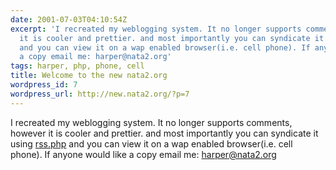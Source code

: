 ```yaml
---
date: 2001-07-03T04:10:54Z
excerpt: 'I recreated my weblogging system. It no longer supports comments, however
  it is cooler and prettier. and most importantly you can syndicate it using rss.php
  and you can view it on a wap enabled browser(i.e. cell phone). If anyone would like
  a copy email me: harper@nata2.org'
tags: harper, php, phone, cell
title: Welcome to the new nata2.org
wordpress_id: 7
wordpress_url: http://new.nata2.org/?p=7
---
```


I recreated my weblogging system. It no longer supports comments, however it is cooler and prettier. and most importantly you can syndicate it using <a href="http://www.nata2.org/rss.php">rss.php</a> and you can view it on a wap enabled browser(i.e. cell phone). If anyone would like a copy email me: <a href="mailto:harper@nata2.org">harper@nata2.org</a>

